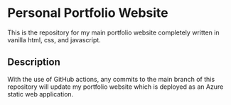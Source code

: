 # Personal Portfolio Website

This is the repository for my main portfolio website completely written in vanilla html, css, and javascript.

## Description

With the use of GitHub actions, any commits to the main branch of this repository will update my portfolio website which is deployed as an Azure static web application.